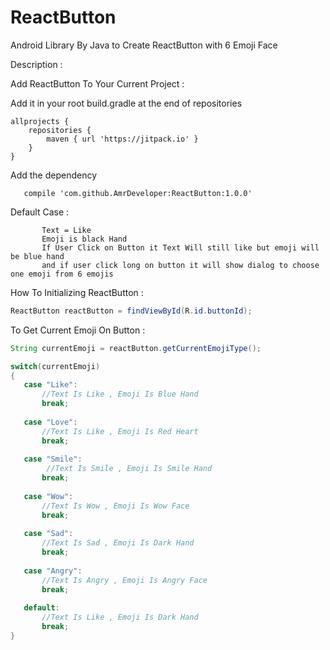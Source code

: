 # ReactButton
Android Library By Java to Create ReactButton with 6 Emoji Face 

Description :

Add ReactButton To Your Current Project :

Add it in your root build.gradle at the end of repositories
    
    allprojects {
        repositories {
			maven { url 'https://jitpack.io' }
		}
	}
    
             
Add the dependency      

       compile 'com.github.AmrDeveloper:ReactButton:1.0.0'

            

Default Case :

           Text = Like 
           Emoji is black Hand
           If User Click on Button it Text Will still like but emoji will be blue hand
           and if user click long on button it will show dialog to choose one emoji from 6 emojis

How To Initializing ReactButton :

```java
ReactButton reactButton = findViewById(R.id.buttonId);
```

To Get Current Emoji On Button :

```java
String currentEmoji = reactButton.getCurrentEmojiType();

switch(currentEmoji)
{
   case "Like":
       //Text Is Like , Emoji Is Blue Hand
       break;
       
   case "Love":
       //Text Is Like , Emoji Is Red Heart
       break;
       
   case "Smile":
        //Text Is Smile , Emoji Is Smile Hand
       break;
       
   case "Wow":
       //Text Is Wow , Emoji Is Wow Face
       break;
       
   case "Sad":
       //Text Is Sad , Emoji Is Dark Hand
       break;
       
   case "Angry":
       //Text Is Angry , Emoji Is Angry Face
       break; 
       
   default:
       //Text Is Like , Emoji Is Dark Hand
       break;
}
```







